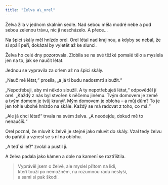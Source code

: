 ```yaml
---
title: "Želva a\_orel"
---
```


  

Želva žila v jednom skalním sedle. Nad sebou měla modré nebe a pod sebou zelenou trávu, nic jí nescházelo. A přece…

Na špici skály měl hnízdo orel. Orel létal nad krajinou, a kdyby se nebál, že si spálí peří, dokázal by vyletět až ke slunci.

Želva ho celé dny pozorovala. Zlobila se na své těžké pomalé tělo a myslela jen na to, jak se naučit létat.

Jednou se vypravila za orlem až na špici skály.

„Nauč mě létat,“ prosila, „a já ti budu nadosmrti sloužit.“

„Nepotřebuji, aby mi někdo sloužil. A ty nepotřebuješ létat,“ odpověděl jí orel. „Každý z nás byl stvořen k něčemu jinému. Tvým domovem je země a tvým domem je tvůj krunýř. Mým domovem je obloha – a můj dům? To je jen tohle ubohé hnízdo na skále. Každý se má radovat z toho, co má.“

„Ale já chci létat!“ trvala na svém želva. „A neodejdu, dokud mě to nenaučíš.“

Orel poznal, že mluvit k želvě je stejné jako mluvit do skály. Vzal tedy želvu do pařátů a vznesl se s ní na oblohu.

„A teď si leť!“ zvolal a pustil ji.

A želva padala jako kámen a dole na kamení se roztříštila.

> Vyprávěl jsem o želvě, ale myslel přitom na lidi,  
> kteří touží po nemožném, na rozumnou radu neslyší,  
> a sami si pak škodí.
